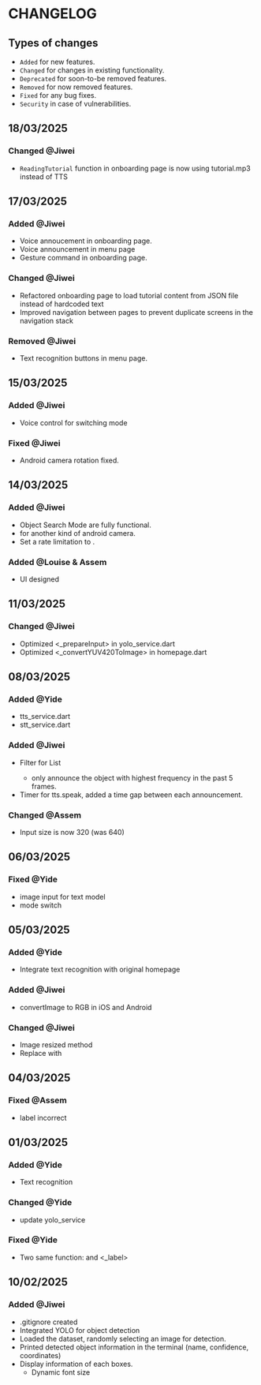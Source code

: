 # CHANGELOG
## Types of changes
- `Added` for new features.
- `Changed` for changes in existing functionality.
- `Deprecated` for soon-to-be removed features. 
- `Removed` for now removed features. 
- `Fixed` for any bug fixes. 
- `Security` in case of vulnerabilities.

## 18/03/2025
### Changed @Jiwei
- `ReadingTutorial` function in onboarding page is now using tutorial.mp3 instead of TTS

## 17/03/2025
### Added @Jiwei
- Voice annoucement in onboarding page.
- Voice announcement in menu page
- Gesture command in onboarding page.

### Changed @Jiwei
- Refactored onboarding page to load tutorial content from JSON file instead of hardcoded text
- Improved navigation between pages to prevent duplicate screens in the navigation stack

### Removed @Jiwei
- Text recognition buttons in menu page.

## 15/03/2025
### Added @Jiwei
- Voice control for switching mode

### Fixed @Jiwei
- Android camera rotation fixed.


## 14/03/2025
### Added @Jiwei
- Object Search Mode are fully functional.
- <ConvertNV21Image> for another kind of android camera.
- Set a rate limitation to <ConvertImage>.
### Added @Louise & Assem
- UI designed

## 11/03/2025
### Changed @Jiwei
- Optimized <_prepareInput> in yolo_service.dart
- Optimized <_convertYUV420ToImage> in homepage.dart

## 08/03/2025
### Added @Yide
- tts_service.dart
- stt_service.dart

### Added @Jiwei
- Filter for List<detections>
  - only announce the object with highest frequency in the past 5 frames.
- Timer for tts.speak, added a time gap between each announcement.

### Changed @Assem
- Input size is now 320 (was 640)


## 06/03/2025
### Fixed @Yide
- image input for text model
- mode switch

## 05/03/2025
### Added @Yide
- Integrate text recognition with original homepage

### Added @Jiwei
- convertImage to RGB in iOS and Android

### Changed @Jiwei
- Image resized method
- Replace <takePicture> with <ImageStream>

## 04/03/2025
### Fixed @Assem
- label incorrect

## 01/03/2025
### Added @Yide
- Text recognition

### Changed @Yide
- update  yolo_service

### Fixed @Yide
- Two same function: <label> and <_label>

## 10/02/2025 
### Added @Jiwei
- .gitignore created
- Integrated YOLO for object detection
- Loaded the dataset, randomly selecting an image for detection.
- Printed detected object information in the terminal (name, confidence, coordinates)
- Display information of each boxes.
  - Dynamic font size
